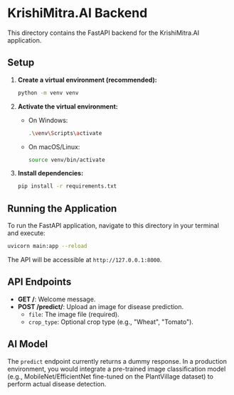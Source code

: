 # KrishiMitra.AI Backend

This directory contains the FastAPI backend for the KrishiMitra.AI application.

## Setup

1.  **Create a virtual environment (recommended):**
    ```bash
    python -m venv venv
    ```

2.  **Activate the virtual environment:**
    -   On Windows:
        ```bash
        .\venv\Scripts\activate
        ```
    -   On macOS/Linux:
        ```bash
        source venv/bin/activate
        ```

3.  **Install dependencies:**
    ```bash
    pip install -r requirements.txt
    ```

## Running the Application

To run the FastAPI application, navigate to this directory in your terminal and execute:

```bash
uvicorn main:app --reload
```

The API will be accessible at `http://127.0.0.1:8000`.

## API Endpoints

-   **GET /**: Welcome message.
-   **POST /predict/**: Upload an image for disease prediction.
    -   `file`: The image file (required).
    -   `crop_type`: Optional crop type (e.g., "Wheat", "Tomato").

## AI Model

The `predict` endpoint currently returns a dummy response. In a production environment, you would integrate a pre-trained image classification model (e.g., MobileNet/EfficientNet fine-tuned on the PlantVillage dataset) to perform actual disease detection.